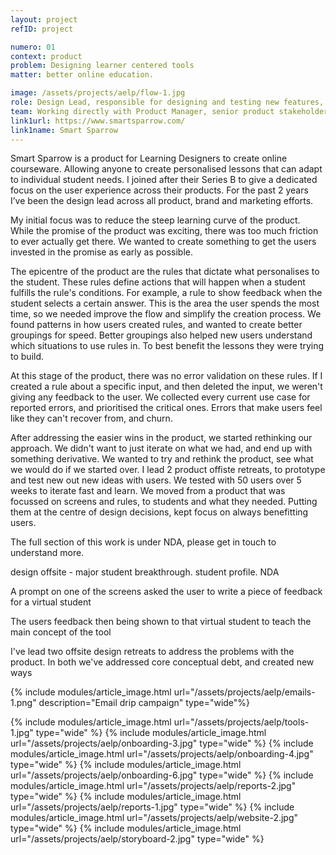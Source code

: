 ```yaml
---
layout: project
refID: project

numero: 01
context: product
problem: Designing learner centered tools
matter: better online education.

image: /assets/projects/aelp/flow-1.jpg
role: Design Lead, responsible for designing and testing new features, and leading product offsites to explore new areas.
team: Working directly with Product Manager, senior product stakeholders, our UI designer and of course our users.
link1url: https://www.smartsparrow.com/
link1name: Smart Sparrow
---
```


Smart Sparrow is a product for Learning Designers to create online courseware. Allowing anyone to create personalised lessons that can adapt to individual student needs. I joined after their Series B to give a dedicated focus on the user experience across their products. For the past 2 years I’ve been the design lead across all product, brand and marketing efforts.

My initial focus was to reduce the steep learning curve of the product. While the promise of the product was exciting, there was too much friction to ever actually get there. We wanted to create something to get the users invested in the promise as early as possible.
<!--
Realising the need for better prep before creating courseware was a big turning point in our work. What started as a 24 step tool tip marathon around the product, we cut right back to the fundamentals. We focussed on small, bite size interactive lessons to show the power of the tool. Each for different parts of the product, contextual to the stages of the users workflow. Giving them the best understanding and preparation to create something meaningful in the tool. -->

The epicentre of the product are the rules that dictate what personalises to the student. These rules define actions that will happen when a student fulfills the rule's conditions. For example, a rule to show feedback when the student selects a certain answer. This is the area the user spends the most time, so we needed improve the flow and simplify the creation process. We found patterns in how users created rules, and wanted to create better groupings for speed. Better groupings also helped new users understand which situations to use rules in. To best benefit the lessons they were trying to build.

At this stage of the product, there was no error validation on these rules. If I created a rule about a specific input, and then deleted the input, we weren't giving any feedback to the user. We collected every current use case for reported errors, and prioritised the critical ones. Errors that make users feel like they can't recover from, and churn.

After addressing the easier wins in the product, we started rethinking our approach. We didn't want to just iterate on what we had, and end up with something derivative. We wanted to try and rethink the product, see what we would do if we started over. I lead 2 product offiste retreats, to prototype and test new out new ideas with users. We tested with 50 users over 5 weeks to iterate fast and learn. We moved from a product that was focussed on screens and rules, to students and what they needed. Putting them at the centre of design decisions, kept focus on always benefitting users.

The full section of this work is under NDA, please get in touch to understand more.

design offsite - major student breakthrough. student profile. NDA

A prompt on one of the screens asked the user to write a piece of feedback for a virtual student

The users feedback then being shown to that virtual student to teach the main concept of the tool

I've lead two offsite design retreats to address the problems with the product. In both we've addressed core conceptual debt, and created new ways

{% include modules/article_image.html url="/assets/projects/aelp/emails-1.png" description="Email drip campaign" type="wide"%}

{% include modules/article_image.html url="/assets/projects/aelp/tools-1.jpg" type="wide" %}
{% include modules/article_image.html url="/assets/projects/aelp/onboarding-3.jpg" type="wide" %}
{% include modules/article_image.html url="/assets/projects/aelp/onboarding-4.jpg" type="wide" %}
{% include modules/article_image.html url="/assets/projects/aelp/onboarding-6.jpg" type="wide" %}
{% include modules/article_image.html url="/assets/projects/aelp/reports-2.jpg" type="wide" %}
{% include modules/article_image.html url="/assets/projects/aelp/reports-1.jpg" type="wide" %}
{% include modules/article_image.html url="/assets/projects/aelp/website-2.jpg" type="wide" %}
{% include modules/article_image.html url="/assets/projects/aelp/storyboard-2.jpg" type="wide" %}
